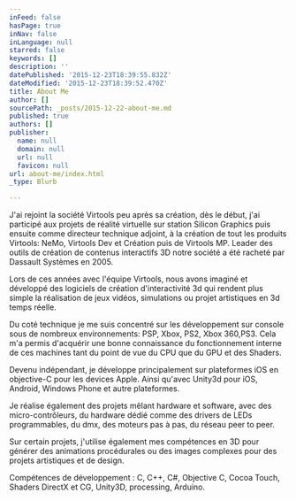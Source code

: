 ```yaml
---
inFeed: false
hasPage: true
inNav: false
inLanguage: null
starred: false
keywords: []
description: ''
datePublished: '2015-12-23T18:39:55.832Z'
dateModified: '2015-12-23T18:39:52.470Z'
title: About Me
author: []
sourcePath: _posts/2015-12-22-about-me.md
published: true
authors: []
publisher:
  name: null
  domain: null
  url: null
  favicon: null
url: about-me/index.html
_type: Blurb

---
```

J'ai rejoint la société Virtools peu après sa création, dès le début, j'ai  participé  aux projets de réalité virtuelle sur station Silicon Graphics puis ensuite comme directeur technique adjoint, à  la création de tout les produits Virtools: NeMo, Virtools Dev et Création puis de Virtools MP. Leader des outils de création de contenus interactifs 3D notre société a été racheté par Dassault Systèmes en 2005\.  

Lors de ces années  avec l'équipe Virtools, nous avons imaginé et développé des logiciels de création d'interactivité 3d qui rendent plus simple la réalisation de jeux vidéos, simulations ou projet artistiques en 3d temps réelle.

Du coté  technique je me suis concentré sur les développement sur console sous de nombreux environnements: PSP, Xbox, PS2, Xbox 360,PS3\. Cela m'a permis d'acquérir une bonne connaissance du fonctionnement interne de ces machines tant du point de vue du CPU que du GPU et des Shaders.

Devenu indépendant, je développe principalement sur plateformes iOS en objective-C pour les devices Apple. Ainsi qu'avec Unity3d pour iOS, Android, Windows Phone et autre plateformes. 

Je réalise également des projets mêlant hardware et software, avec des micro-contrôleurs, du hardware dédié comme des drivers de LEDs programmables, du dmx, des moteurs pas à pas, du réseau peer to peer.

Sur certain projets, j'utilise également mes compétences en 3D pour générer des animations procédurales ou des images complexes pour des projets artistiques et de design.

Compétences de développement : C, C++, C\#, Objective C, Cocoa Touch, Shaders DirectX et CG, Unity3D, processing, Arduino.
